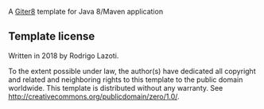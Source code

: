 A [Giter8][g8] template for Java 8/Maven application

Template license
----------------
Written in 2018 by Rodrigo Lazoti.

To the extent possible under law, the author(s) have dedicated all copyright and related
and neighboring rights to this template to the public domain worldwide.
This template is distributed without any warranty. See <http://creativecommons.org/publicdomain/zero/1.0/>.

[g8]: http://www.foundweekends.org/giter8/
